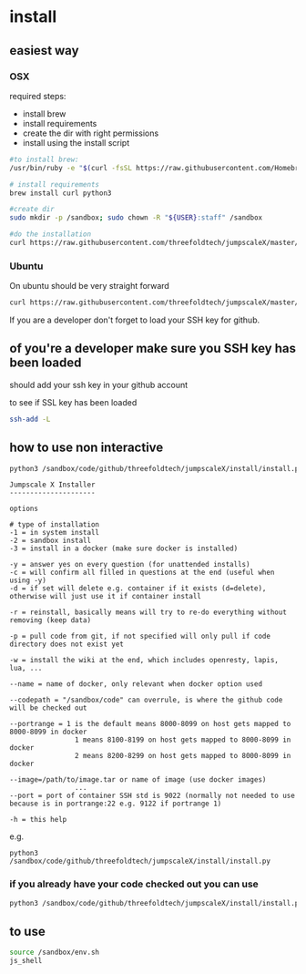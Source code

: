 
# install

## easiest way

### OSX

required steps:

- install brew
- install requirements
- create the dir with right permissions
- install using the install script

```bash
#to install brew:
/usr/bin/ruby -e "$(curl -fsSL https://raw.githubusercontent.com/Homebrew/install/master/install)"

# install requirements
brew install curl python3

#create dir
sudo mkdir -p /sandbox; sudo chown -R "${USER}:staff" /sandbox

#do the installation
curl https://raw.githubusercontent.com/threefoldtech/jumpscaleX/master/install/install.py?$RANDOM > /tmp/install.py;python3 /tmp/install.py
```

### Ubuntu

On ubuntu should be very straight forward

```bash
curl https://raw.githubusercontent.com/threefoldtech/jumpscaleX/master/install/install.py?$RANDOM > /tmp/install.py;python3 /tmp/install.py
```

If you are a developer don't forget to load your SSH key for github.

## of you're a developer make sure you SSH key has been loaded

should add your ssh key in your github account 

to see if SSL key has been loaded
```bash 
ssh-add -L
``` 

## how to use non interactive 

```bash
python3 /sandbox/code/github/threefoldtech/jumpscaleX/install/install.py -h
```

```
Jumpscale X Installer
---------------------

options

# type of installation
-1 = in system install
-2 = sandbox install
-3 = install in a docker (make sure docker is installed)

-y = answer yes on every question (for unattended installs)
-c = will confirm all filled in questions at the end (useful when using -y)
-d = if set will delete e.g. container if it exists (d=delete), otherwise will just use it if container install

-r = reinstall, basically means will try to re-do everything without removing (keep data)

-p = pull code from git, if not specified will only pull if code directory does not exist yet

-w = install the wiki at the end, which includes openresty, lapis, lua, ...

--name = name of docker, only relevant when docker option used

--codepath = "/sandbox/code" can overrule, is where the github code will be checked out

--portrange = 1 is the default means 8000-8099 on host gets mapped to 8000-8099 in docker
                1 means 8100-8199 on host gets mapped to 8000-8099 in docker
                2 means 8200-8299 on host gets mapped to 8000-8099 in docker
                
--image=/path/to/image.tar or name of image (use docker images) 
                ...
--port = port of container SSH std is 9022 (normally not needed to use because is in portrange:22 e.g. 9122 if portrange 1)

-h = this help
```

e.g.

```
python3 /sandbox/code/github/threefoldtech/jumpscaleX/install/install.py 
```

### if you already have your code checked out you can use

```bash
python3 /sandbox/code/github/threefoldtech/jumpscaleX/install/install.py
```


## to use

```bash
source /sandbox/env.sh
js_shell
```

